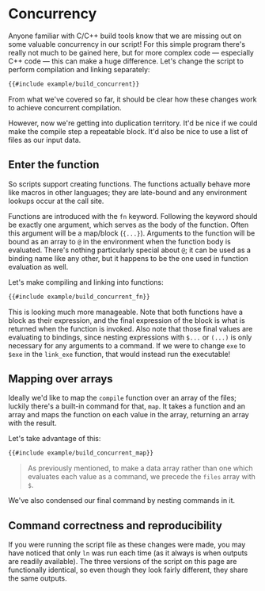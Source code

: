 # Concurrency

Anyone familiar with C/C++ build tools know that we are missing out on some
valuable concurrency in our script! For this simple program there's really not
much to be gained here, but for more complex code &mdash; especially C++ code
&mdash; this can make a huge difference. Let's change the script to perform
compilation and linking separately:

```sh
{{#include example/build_concurrent}}
```

From what we've covered so far, it should be clear how these changes work to
achieve concurrent compilation.

However, now we're getting into duplication territory. It'd be nice if we could
make the compile step a repeatable block. It'd also be nice to use a list of
files as our input data.

## Enter the function
So scripts support creating functions. The functions actually behave more like
macros in other languages; they are late-bound and any environment lookups occur
at the call site.

Functions are introduced with the `fn` keyword. Following the keyword should be
exactly one argument, which serves as the body of the function. Often this
argument will be a map/block (`{...}`). Arguments to the function will be bound
as an array to `@` in the environment when the function body is evaluated.
There's nothing particularly special about `@`; it can be used as a binding name
like any other, but it happens to be the one used in function evaluation as
well.

Let's make compiling and linking into functions:

```sh
{{#include example/build_concurrent_fn}}
```

This is looking much more manageable. Note that both functions have a block as
their expression, and the final expression of the block is what is returned when
the function is invoked. Also note that those final values are evaluating to
bindings, since nesting expressions with `$...` or `(...)` is only necessary for
any arguments to a command. If we were to change `exe` to `$exe` in the
`link_exe` function, that would instead run the executable!

## Mapping over arrays
Ideally we'd like to map the `compile` function over an array of the files;
luckily there's a built-in command for that, `map`. It takes a function and an
array and maps the function on each value in the array, returning an array with
the result.

Let's take advantage of this:
```sh
{{#include example/build_concurrent_map}}
```

> As previously mentioned, to make a data array rather than one which evaluates
> each value as a command, we precede the `files` array with `$`.

We've also condensed our final command by nesting commands in it.

## Command correctness and reproducibility

If you were running the script file as these changes were made, you may have
noticed that only `ln` was run each time (as it always is when outputs are
readily available). The three versions of the script on this page are
functionally identical, so even though they look fairly different, they share
the same outputs.
